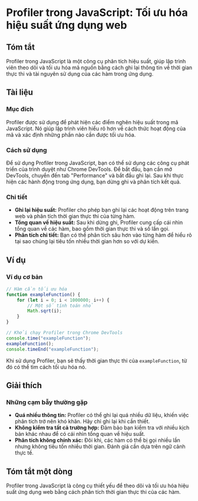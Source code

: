 <!--
Meta Description: # Profiler trong JavaScript: Tối ưu hóa hiệu suất ứng dụng web ## Tóm tắt Profiler trong JavaScript là một công cụ phân tích hiệu suất, giúp lập trình...
Meta Keywords: profiler, dụng, trong, phân, tích
-->

# Profiler trong JavaScript: Tối ưu hóa hiệu suất ứng dụng web

## Tóm tắt
Profiler trong JavaScript là một công cụ phân tích hiệu suất, giúp lập trình viên theo dõi và tối ưu hóa mã nguồn bằng cách ghi lại thông tin về thời gian thực thi và tài nguyên sử dụng của các hàm trong ứng dụng.

## Tài liệu
### Mục đích
Profiler được sử dụng để phát hiện các điểm nghẽn hiệu suất trong mã JavaScript. Nó giúp lập trình viên hiểu rõ hơn về cách thức hoạt động của mã và xác định những phần nào cần được tối ưu hóa.

### Cách sử dụng
Để sử dụng Profiler trong JavaScript, bạn có thể sử dụng các công cụ phát triển của trình duyệt như Chrome DevTools. Để bắt đầu, bạn cần mở DevTools, chuyển đến tab "Performance" và bắt đầu ghi lại. Sau khi thực hiện các hành động trong ứng dụng, bạn dừng ghi và phân tích kết quả.

### Chi tiết
- **Ghi lại hiệu suất:** Profiler cho phép bạn ghi lại các hoạt động trên trang web và phân tích thời gian thực thi của từng hàm.
- **Tổng quan về hiệu suất:** Sau khi dừng ghi, Profiler cung cấp cái nhìn tổng quan về các hàm, bao gồm thời gian thực thi và số lần gọi.
- **Phân tích chi tiết:** Bạn có thể phân tích sâu hơn vào từng hàm để hiểu rõ tại sao chúng lại tiêu tốn nhiều thời gian hơn so với dự kiến.

## Ví dụ
### Ví dụ cơ bản
```javascript
// Hàm cần tối ưu hóa
function exampleFunction() {
    for (let i = 0; i < 1000000; i++) {
        // Một số tính toán nhỏ
        Math.sqrt(i);
    }
}

// Khởi chạy Profiler trong Chrome DevTools
console.time("exampleFunction");
exampleFunction();
console.timeEnd("exampleFunction");
```
Khi sử dụng Profiler, bạn sẽ thấy thời gian thực thi của `exampleFunction`, từ đó có thể tìm cách tối ưu hóa nó.

## Giải thích
### Những cạm bẫy thường gặp
- **Quá nhiều thông tin:** Profiler có thể ghi lại quá nhiều dữ liệu, khiến việc phân tích trở nên khó khăn. Hãy chỉ ghi lại khi cần thiết.
- **Không kiểm tra tất cả trường hợp:** Đảm bảo bạn kiểm tra với nhiều kịch bản khác nhau để có cái nhìn tổng quan về hiệu suất.
- **Phân tích không chính xác:** Đôi khi, các hàm có thể bị gọi nhiều lần nhưng không tiêu tốn nhiều thời gian. Đánh giá cần dựa trên ngữ cảnh thực tế.

## Tóm tắt một dòng
Profiler trong JavaScript là công cụ thiết yếu để theo dõi và tối ưu hóa hiệu suất ứng dụng web bằng cách phân tích thời gian thực thi của các hàm.